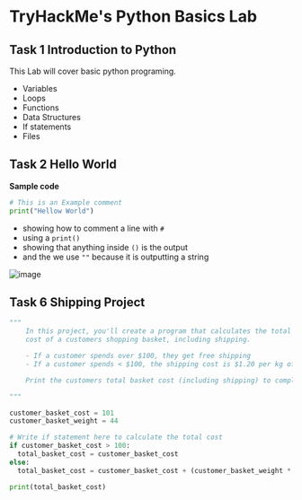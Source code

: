 # TryHackMe's Python Basics Lab

## Task 1 Introduction to Python

This Lab will cover basic python programing.
- Variables
- Loops
- Functions
- Data Structures
- If statements
- Files

## Task 2 Hello World

**Sample code**

```python
# This is an Example comment
print("Hellow World")
```
- showing how to comment a line with `#`
- using a `print()`
- showing that anything inside `()` is the output
- and the we use `""` because it is outputting a string

![image](https://user-images.githubusercontent.com/83407557/128368034-8db68f5e-9630-4097-a1c4-57df54badd3f.png)

## Task 6 Shipping Project

```python
"""
    In this project, you'll create a program that calculates the total
    cost of a customers shopping basket, including shipping.

    - If a customer spends over $100, they get free shipping
    - If a customer spends < $100, the shipping cost is $1.20 per kg of the baskets weight

    Print the customers total basket cost (including shipping) to complete this exercise.

"""

customer_basket_cost = 101
customer_basket_weight = 44

# Write if statement here to calculate the total cost
if customer_basket_cost > 100:
  total_basket_cost = customer_basket_cost
else:
  total_basket_cost = customer_basket_cost + (customer_basket_weight * 1.20)

print(total_basket_cost)


```
